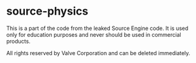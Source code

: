 # source-physics

This is a part of the code from the leaked Source Engine code. It is used only for education purposes and never should be used in commercial products.

All rights reserved by Valve Corporation and can be deleted immediately.
